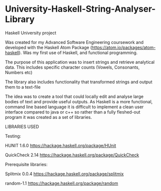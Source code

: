 # University-Haskell-String-Analyser-Library
Haskell University project

Was created for my Advanced Software Engineering coursework and developed with the Haskell Atom Package (https://atom.io/packages/atom-haskell). 
Was my first use of Haskell, and functional programming.

The purpose of this application was to insert strings and retrieve analytical data. 
This includes specific character counts (Vowels, Consonants, Numbers etc)
  
The library also includes functionality that transformed strings and output them to a text-file

The idea was to create a tool that could locally edit and analyse large bodies of text and provide useful outputs.
As Haskell is a more functional, command line based language it is difficult to implement a clean user interface compared to java or c++ so rather
than a fully fleshed-out program it was created as a set of libraries.



LIBRARIES USED


Testing:

HUNIT 1.6.0   https://hackage.haskell.org/package/HUnit

QuickCheck 2.14   https://hackage.haskell.org/package/QuickCheck

Prerequisite libraries:

Splitmix 0.0.4   https://hackage.haskell.org/package/splitmix

random-1.1    https://hackage.haskell.org/package/random
